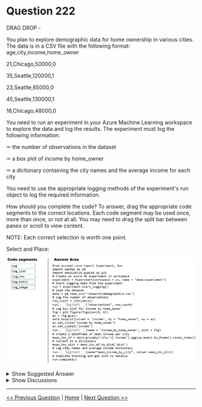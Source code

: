 # Question 222

DRAG DROP -

You plan to explore demographic data for home ownership in various cities. The data is in a CSV file with the following format: age,city,income,home_owner

21,Chicago,50000,0

35,Seattle,120000,1

23,Seattle,65000,0

45,Seattle,130000,1

18,Chicago,48000,0

You need to run an experiment in your Azure Machine Learning workspace to explore the data and log the results. The experiment must log the following information:

✑ the number of observations in the dataset

✑ a box plot of income by home_owner

✑ a dictionary containing the city names and the average income for each city

You need to use the appropriate logging methods of the experiment's run object to log the required information.

How should you complete the code? To answer, drag the appropriate code segments to the correct locations. Each code segment may be used once, more than once, or not at all. You may need to drag the split bar between panes or scroll to view content.

NOTE: Each correct selection is worth one point.

Select and Place:

![Question Image](../images/q222_q_0021200001.png)

<details>
  <summary>Show Suggested Answer</summary>

<img src="../images/q222_ans_0_0021300001.png" alt="Answer Image"><br>

<p>Box 1: log -</p>
<p>The number of observations in the dataset.</p>
<p>run.log(name, value, description=&#x27;&#x27;)</p>
<p>Scalar values: Log a numerical or string value to the run with the given name. Logging a metric to a run causes that metric to be stored in the run record in the experiment. You can log the same metric multiple times within a run, the result being considered a vector of that metric.</p>
<p>Example: run.log(&quot;accuracy&quot;, 0.95)</p>
<p>Box 2: log_image -</p>
<p>A box plot of income by home_owner.</p>
<p>log_image Log an image to the run record. Use log_image to log a .PNG image file or a matplotlib plot to the run. These images will be visible and comparable in the run record.</p>
<p>Example: run.log_image(&quot;ROC&quot;, plot=plt)</p>
<p>Box 3: log_table -</p>
<p>A dictionary containing the city names and the average income for each city. log_table: Log a dictionary object to the run with the given name.</p>

</details>

<details>
  <summary>Show Discussions</summary>

<blockquote><p><strong>SnowCheetah</strong> <code>(Thu 29 Dec 2022 02:57)</code> - <em>Upvotes: 26</em></p><p>The Answer is correct

First is straightforward to store a single value is using log()

Second since code try to save pyplot graph = image
the second answer is log_image()

On Last question Based on to_dict function https://pandas.pydata.org/pandas-docs/stable/reference/api/pandas.DataFrame.to_dict.html

to save log with that format The last answer should use log_table()

https://stackoverflow.com/questions/65156959/what-are-the-various-run-metrics-that-can-be-added-in-run-in-azureml</p></blockquote>

<blockquote><p><strong>Dilesha</strong> <code>(Mon 19 Aug 2024 00:41)</code> - <em>Upvotes: 9</em></p><p>On Exam 17 Feb 2023</p></blockquote>
<blockquote><p><strong>JTWang</strong> <code>(Thu 18 Apr 2024 07:56)</code> - <em>Upvotes: 4</em></p><p>Correct.

https://learn.microsoft.com/en-us/python/api/azureml-core/azureml.core.run(class)?view=azure-ml-py</p></blockquote>

<blockquote><p><strong>racnaoamo</strong> <code>(Sun 19 Nov 2023 08:53)</code> - <em>Upvotes: 3</em></p><p>similar question on 18-5-22</p></blockquote>
<blockquote><p><strong>hargur</strong> <code>(Thu 20 Apr 2023 09:45)</code> - <em>Upvotes: 3</em></p><p>on 19Oct2021</p></blockquote>
<blockquote><p><strong>kisskeo</strong> <code>(Fri 07 Apr 2023 20:14)</code> - <em>Upvotes: 2</em></p><p>On Exam 01 Oct 2021</p></blockquote>
<blockquote><p><strong>mthombenindhl84</strong> <code>(Sat 11 Mar 2023 23:01)</code> - <em>Upvotes: 2</em></p><p>on exam 11/9/2021</p></blockquote>
<blockquote><p><strong>snsnsnsn</strong> <code>(Fri 03 Mar 2023 08:31)</code> - <em>Upvotes: 3</em></p><p>on 2/9/21</p></blockquote>
<blockquote><p><strong>dushmantha</strong> <code>(Tue 28 Feb 2023 14:18)</code> - <em>Upvotes: 3</em></p><p>On exam 2021/08/31</p></blockquote>
<blockquote><p><strong>datamijn</strong> <code>(Thu 02 Feb 2023 09:49)</code> - <em>Upvotes: 3</em></p><p>on 2/8/2021</p></blockquote>
<blockquote><p><strong>azurecert2021</strong> <code>(Mon 26 Dec 2022 10:12)</code> - <em>Upvotes: 4</em></p><p>yes given answer is correct
https://docs.microsoft.com/en-us/python/api/azureml-core/azureml.core.run(class)?view=azure-ml-py</p></blockquote>
<blockquote><p><strong>prashantjoge</strong> <code>(Sat 26 Nov 2022 17:09)</code> - <em>Upvotes: 2</em></p><p>i think the last one is list</p></blockquote>
<blockquote><p><strong>trickerk</strong> <code>(Tue 07 Feb 2023 13:38)</code> - <em>Upvotes: 1</em></p><p>For log a dictionary you need to use the log_table() function</p></blockquote>
<blockquote><p><strong>prashantjoge</strong> <code>(Sat 26 Nov 2022 17:10)</code> - <em>Upvotes: 3</em></p><p>wrong, the answer is correct.https://stackoverflow.com/questions/65156959/what-are-the-various-run-metrics-that-can-be-added-in-run-in-azureml</p></blockquote>

</details>

---

[<< Previous Question](question_221.md) | [Home](/index.md) | [Next Question >>](question_223.md)
